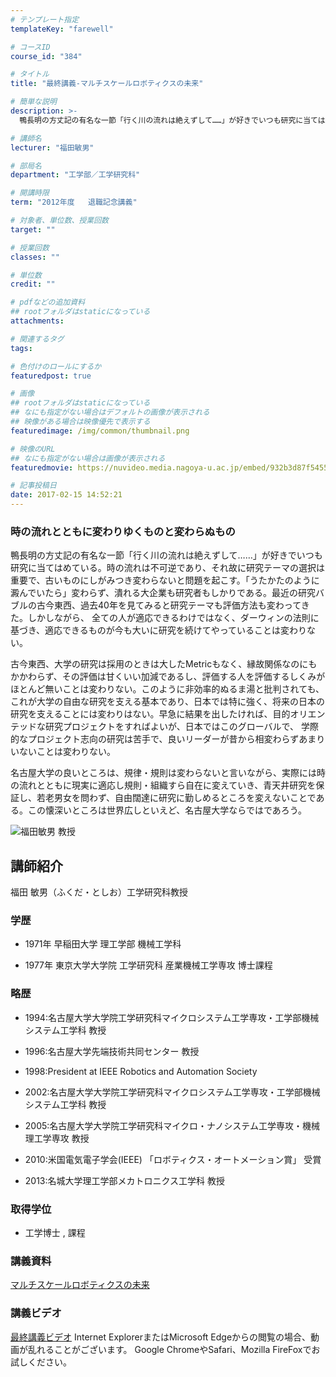 ```yaml
---
# テンプレート指定
templateKey: "farewell"

# コースID
course_id: "384"

# タイトル
title: "最終講義-マルチスケールロボティクスの未来"

# 簡単な説明
description: >-
  鴨長明の方丈記の有名な一節「行く川の流れは絶えずして……」が好きでいつも研究に当てはめている。時の流れは不可逆であり、それ故に研究テーマの選択は重要で、古いものにしがみつき変わらないと問題を起...

# 講師名
lecturer: "福田敏男"

# 部局名
department: "工学部／工学研究科"

# 開講時限
term: "2012年度	退職記念講義"

# 対象者、単位数、授業回数
target: ""

# 授業回数
classes: ""

# 単位数
credit: ""

# pdfなどの追加資料
## rootフォルダはstaticになっている
attachments: 

# 関連するタグ
tags:

# 色付けのロールにするか
featuredpost: true

# 画像
## rootフォルダはstaticになっている
## なにも指定がない場合はデフォルトの画像が表示される
## 映像がある場合は映像優先で表示する
featuredimage: /img/common/thumbnail.png

# 映像のURL
## なにも指定がない場合は画像が表示される
featuredmovie: https://nuvideo.media.nagoya-u.ac.jp/embed/932b3d87f5455beff99636fc43bd2bbd9e22dc8c

# 記事投稿日
date: 2017-02-15 14:52:21
---
```


### 時の流れとともに変わりゆくものと変わらぬもの


鴨長明の方丈記の有名な一節「行く川の流れは絶えずして……」が好きでいつも研究に当てはめている。時の流れは不可逆であり、それ故に研究テーマの選択は重要で、古いものにしがみつき変わらないと問題を起こす。「うたかたのように澱んでいたら」変わらず、潰れる大企業も研究者もしかりである。最近の研究バブルの古今東西、過去40年を見てみると研究テーマも評価方法も変わってきた。しかしながら、 全ての人が適応できるわけではなく、ダーウィンの法則に基づき、適応できるものが今も大いに研究を続けてやっていることは変わりない。

古今東西、大学の研究は採用のときは大したMetricもなく、縁故関係なのにもかかわらず、その評価は甘くいい加減であるし、評価する人を評価するしくみがほとんど無いことは変わりない。このように非効率的ぬるま湯と批判されても、これが大学の自由な研究を支える基本であり、日本では特に強く、将来の日本の研究を支えることには変わりはない。早急に結果を出したければ、目的オリエンテッドな研究プロジェクトをすればよいが、日本ではこのグローバルで、 学際的なプロジェクト志向の研究は苦手で、良いリーダーが昔から相変わらずあまりいないことは変わりない。

名古屋大学の良いところは、規律・規則は変わらないと言いながら、実際には時の流れとともに現実に適応し規則・組織すら自在に変えていき、青天井研究を保証し、若老男女を問わず、自由闊達に研究に勤しめるところを変えないことである。この懐深いところは世界広しといえど、名古屋大学ならではであろう。


![福田敏男 教授](/files/384/fukuda02.png) 

## 講師紹介


福田 敏男（ふくだ・としお）工学研究科教授


### 学歴



* 1971年 早稲田大学 理工学部 機械工学科

* 1977年 東京大学大学院 工学研究科 産業機械工学専攻 博士課程


### 略歴



* 1994:名古屋大学大学院工学研究科マイクロシステム工学専攻・工学部機械システム工学科 教授

* 1996:名古屋大学先端技術共同センター 教授

* 1998:President at IEEE Robotics and Automation Society

* 2002:名古屋大学大学院工学研究科マイクロシステム工学専攻・工学部機械システム工学科 教授

* 2005:名古屋大学大学院工学研究科マイクロ・ナノシステム工学専攻・機械理工学専攻 教授

* 2010:米国電気電子学会(IEEE) 「ロボティクス・オートメーション賞」 受賞

* 2013:名城大学理工学部メカトロニクス工学科 教授


### 取得学位



* 工学博士 , 課程


### 講義資料


[マルチスケールロボティクスの未来](/files/384/fukuda-6.pdf) 


### 講義ビデオ


[最終講義ビデオ](https://nuvideo.media.nagoya-u.ac.jp/embed/c65f3949c4a3edfe78cf0c71f997b7977f599191)
Internet ExplorerまたはMicrosoft Edgeからの閲覧の場合、動画が乱れることがございます。
Google ChromeやSafari、Mozilla FireFoxでお試しください。